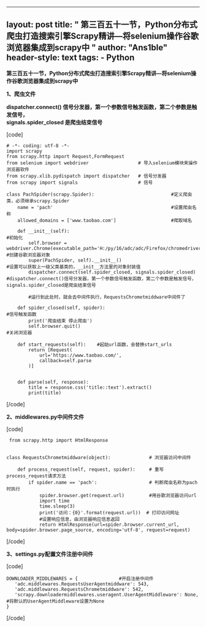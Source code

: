 
---
layout: post
title: " 第三百五十一节，Python分布式爬虫打造搜索引擎Scrapy精讲—将selenium操作谷歌浏览器集成到scrapy中 "
author: "Ans1ble"
header-style: text
tags:
      - Python
---


**第三百五十一节，Python分布式爬虫打造搜索引擎Scrapy精讲—将selenium操作谷歌浏览器集成到scrapy中**



**1、爬虫文件**

**dispatcher.connect() 信号分发器，第一个参数信号触发函数，第二个参数是触发信号，**  
 **signals.spider_closed 是爬虫结束信号**

[code]

    # -*- coding: utf-8 -*-
    import scrapy
    from scrapy.http import Request,FormRequest
    from selenium import webdriver                  # 导入selenium模块来操作浏览器软件
    from scrapy.xlib.pydispatch import dispatcher   # 信号分发器
    from scrapy import signals                      # 信号
    
    class PachSpider(scrapy.Spider):                            #定义爬虫类，必须继承scrapy.Spider
        name = 'pach'                                           #设置爬虫名称
        allowed_domains = ['www.taobao.com']                    #爬取域名
    
        def __init__(self):                                                                                 #初始化
            self.browser = webdriver.Chrome(executable_path='H:/py/16/adc/adc/Firefox/chromedriver.exe')    #创建谷歌浏览器对象
            super(PachSpider, self).__init__()                                                              #设置可以获取上一级父类基类的，__init__方法里的对象封装值
            dispatcher.connect(self.spider_closed, signals.spider_closed)       #dispatcher.connect()信号分发器，第一个参数信号触发函数，第二个参数是触发信号，signals.spider_closed是爬虫结束信号
    
            #运行到此处时，就会去中间件执行，RequestsChrometmiddware中间件了
    
        def spider_closed(self, spider):                                        #信号触发函数
            print('爬虫结束 停止爬虫')
            self.browser.quit()                                                 #关闭浏览器
    
        def start_requests(self):    #起始url函数，会替换start_urls
            return [Request(
                url='https://www.taobao.com/',
                callback=self.parse
            )]
    
    
        def parse(self, response):
            title = response.css('title::text').extract()
            print(title)
[/code]





**2、middlewares.py中间件文件**

[code]

     from scrapy.http import HtmlResponse
    
    
    class RequestsChrometmiddware(object):              # 浏览器访问中间件
    
        def process_request(self, request, spider):     # 重写process_request请求方法
            if spider.name == 'pach':                   # 判断爬虫名称为pach时执行
                spider.browser.get(request.url)         #用谷歌浏览器访问url
                import time
                time.sleep(3)
                print('访问：{0}'.format(request.url))  # 打印访问网址
                #设置响应信息，由浏览器响应信息返回
                return HtmlResponse(url=spider.browser.current_url, body=spider.browser.page_source, encoding='utf-8', request=request)
[/code]





**3、settings.py配置文件注册中间件**

[code]

    DOWNLOADER_MIDDLEWARES = {               #开启注册中间件
       'adc.middlewares.RequestsUserAgentmiddware': 543,
       'adc.middlewares.RequestsChrometmiddware': 542,
       'scrapy.downloadermiddlewares.useragent.UserAgentMiddleware': None, #将默认的UserAgentMiddleware设置为None
    }
[/code]



